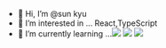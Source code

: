 - 👋 Hi, I’m @sun kyu
- 👀 I’m interested in ... React,TypeScript
- 🌱 I’m currently learning ...<img src="https://img.shields.io/badge/CSS3-1572B6?style=for-the-badge&logo=CSS3&logoColor=black">    <img src="https://img.shields.io/badge/HTML5-E34F26?style=for-the-badge&logo=HTML5&logoColor=black">    <img src="https://img.shields.io/badge/JavaScript-F7DF1E?style=for-the-badge&logo=JSS&logoColor=black">

<!---
tjsrbkR/tjsrbkR is a ✨ special ✨ repository because its `README.md` (this file) appears on your GitHub profile.
You can click the Preview link to take a look at your changes.
--->
